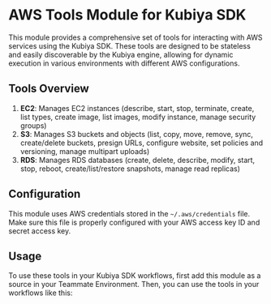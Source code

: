 # AWS Tools Module for Kubiya SDK

This module provides a comprehensive set of tools for interacting with AWS services using the Kubiya SDK. These tools are designed to be stateless and easily discoverable by the Kubiya engine, allowing for dynamic execution in various environments with different AWS configurations.

## Tools Overview

1. **EC2**: Manages EC2 instances (describe, start, stop, terminate, create, list types, create image, list images, modify instance, manage security groups)
2. **S3**: Manages S3 buckets and objects (list, copy, move, remove, sync, create/delete buckets, presign URLs, configure website, set policies and versioning, manage multipart uploads)
3. **RDS**: Manages RDS databases (create, delete, describe, modify, start, stop, reboot, create/list/restore snapshots, manage read replicas)

## Configuration

This module uses AWS credentials stored in the `~/.aws/credentials` file. Make sure this file is properly configured with your AWS access key ID and secret access key.

## Usage

To use these tools in your Kubiya SDK workflows, first add this module as a source in your Teammate Environment. Then, you can use the tools in your workflows like this:
